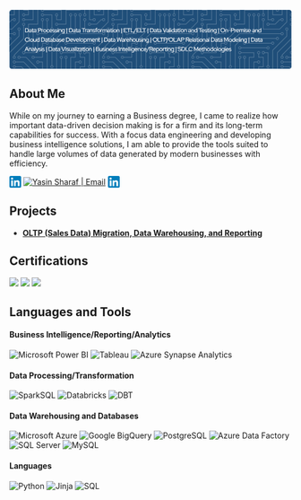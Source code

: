 ![Header](https://github.com/yasinsharaf/yasinsharaf/blob/main/Images/header.png)

## About Me

While on my journey to earning a Business degree, I came to realize how important data-driven decision making is for a firm and its long-term capabilities for success. With a focus data engineering and developing business intelligence solutions, I am able to provide the tools suited to handle large volumes of data generated by modern businesses with efficiency.

<a href="https://www.linkedin.com/in/yasin-sharaf/"><img align="center" src="https://github.com/yasinsharaf/yasinsharaf/blob/main/Images/LinkedIn.png" alt="Yasin Sharaf | LinkedIn" width="21px"/></a>
<a href="ysharaf998@gmail.com"><img align="center" src="https://upload.wikimedia.org/wikipedia/commons/thumb/7/7e/Gmail_icon_%282020%29.svg/2560px-Gmail_icon_%282020%29.svg.png" alt="Yasin Sharaf | Email" width="21px"/></a>
<a href="https://www.linkedin.com/in/yushi95/"><img align="center" src="https://github.com/yasinsharaf/yasinsharaf/blob/main/Images/LinkedIn.png" alt="Yasin Sharaf | LinkedIn" width="21px"/></a>

 ## Projects
 - **[OLTP (Sales Data) Migration, Data Warehousing, and Reporting](https://github.com/yasinsharaf/Bike-Sales-Enterprise-Data-Analytics-)**

## Certifications
<img src="image-20.png" height= "75">
<img src="image-15.png" height= "75">
<img src="image-16.png" height= "75">

## Languages and Tools

#### Business Intelligence/Reporting/Analytics
<img src="image-5.png" alt="Microsoft Power BI" height= "50">
<img src="image-7.png" alt="Tableau" height= "50">
<img src="image-14.png" alt="Azure Synapse Analytics" height= "50">

#### Data Processing/Transformation
<img src="image-11.png" alt="SparkSQL" height = "50">
<img src="image-12.png" alt="Databricks" height = "50">
<img src="image-13.png" alt="DBT" height = "50">

#### Data Warehousing and Databases
<img src="image.png" alt="Microsoft Azure" height= "50">
<img src="image-3.png" alt="Google BigQuery" height = "50">
<img src="image-4.png" alt="PostgreSQL" height = "50">
<img src="image-6.png" alt="Azure Data Factory" height = "50">
<img src="image-8.png" alt="SQL Server" height = "50">
<img src="image-9.png" alt="MySQL" height = "50">

#### Languages
<img src="image-18.png" alt="Python" height = "50">
<img src="image-21.png" alt="Jinja" height = "50">
<img src="image-23.png" alt="SQL" height = "50">
